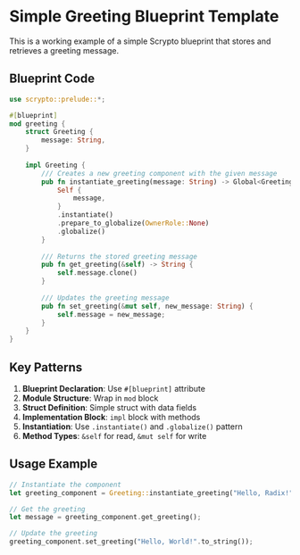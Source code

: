 # Simple Greeting Blueprint Template

This is a working example of a simple Scrypto blueprint that stores and retrieves a greeting message.

## Blueprint Code

```rust
use scrypto::prelude::*;

#[blueprint]
mod greeting {
    struct Greeting {
        message: String,
    }
    
    impl Greeting {
        /// Creates a new greeting component with the given message
        pub fn instantiate_greeting(message: String) -> Global<Greeting> {
            Self {
                message,
            }
            .instantiate()
            .prepare_to_globalize(OwnerRole::None)
            .globalize()
        }
        
        /// Returns the stored greeting message
        pub fn get_greeting(&self) -> String {
            self.message.clone()
        }
        
        /// Updates the greeting message
        pub fn set_greeting(&mut self, new_message: String) {
            self.message = new_message;
        }
    }
}
```

## Key Patterns

1. **Blueprint Declaration**: Use `#[blueprint]` attribute
2. **Module Structure**: Wrap in `mod` block
3. **Struct Definition**: Simple struct with data fields
4. **Implementation Block**: `impl` block with methods
5. **Instantiation**: Use `.instantiate()` and `.globalize()` pattern
6. **Method Types**: `&self` for read, `&mut self` for write

## Usage Example

```rust
// Instantiate the component
let greeting_component = Greeting::instantiate_greeting("Hello, Radix!".to_string());

// Get the greeting
let message = greeting_component.get_greeting();

// Update the greeting
greeting_component.set_greeting("Hello, World!".to_string());
```
